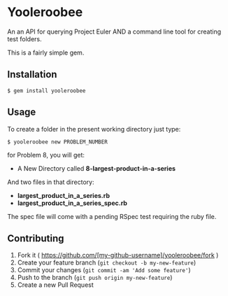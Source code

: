 # Yooleroobee

An an API for querying Project Euler AND a command line tool for creating test folders.

This is a fairly simple gem.

## Installation

    $ gem install yooleroobee

## Usage

To create a folder in the present working directory just type:

    $ yooleroobee new PROBLEM_NUMBER

for Problem 8, you will get:

 - A New Directory called **8-largest-product-in-a-series**

And two files in that directory:

 - **largest_product_in_a_series.rb**
 - **largest_product_in_a_series_spec.rb**

The spec file will come with a pending RSpec test requiring the ruby file.


## Contributing

1. Fork it ( https://github.com/[my-github-username]/yooleroobee/fork )
2. Create your feature branch (`git checkout -b my-new-feature`)
3. Commit your changes (`git commit -am 'Add some feature'`)
4. Push to the branch (`git push origin my-new-feature`)
5. Create a new Pull Request
